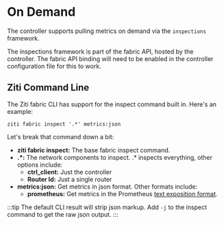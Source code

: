 # On Demand

The controller supports pulling metrics on demand via the `inspections` framework. 

The inspections framework is part of the fabric API, hosted by the controller. The fabric API binding will need to be enabled in the controller configuration file for this to work.

## Ziti Command Line

The Ziti fabric CLI has support for the inspect command built in.  Here's an example:

```text
ziti fabric inspect '.*' metrics:json
```

Let's break that command down a bit:

* **ziti fabric inspect:** The base fabric inspect command.
* **.\*:** The network components to inspect.  .\* inspects everything,  other options include:
  * **ctrl_client:** Just the controller
  * **Router Id:** Just a single router
* **metrics:json:** Get metrics in json format.  Other formats include:
  * **prometheus:** Get metrics in the Prometheus [text exposition format](https://prometheus.io/docs/instrumenting/exposition_formats/#text-based-format).

:::tip
The default CLI result will strip json markup.  Add `-j` to the inspect command to get the raw json output.
:::
